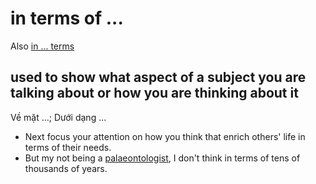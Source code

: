 # in terms of ...

Also [in ... terms]()

## used to show what aspect of a subject you are talking about or how you are thinking about it

Về mặt ...; Dưới dạng ...

- Next focus your attention on how you think that enrich others' life in terms of their needs.
- But my not being a [palaeontologist](../vocabulary/p/palaeontologist-n.md#a-person-who-studies-fossils), I don't think in terms of tens of thousands of years. 